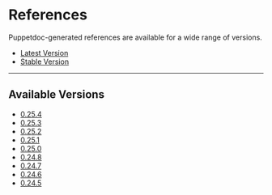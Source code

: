References
==========

Puppetdoc-generated references are available for a wide range of versions.

* [Latest Version](latest/)
* [Stable Version](stable/)

* * *

Available Versions
------------------

* [0.25.4](0.25.4/)
* [0.25.3](0.25.3/)
* [0.25.2](0.25.2/)
* [0.25.1](0.25.1/)
* [0.25.0](0.25.0/)
* [0.24.8](0.24.8/)
* [0.24.7](0.24.7/)
* [0.24.6](0.24.6/)
* [0.24.5](0.24.5/)
